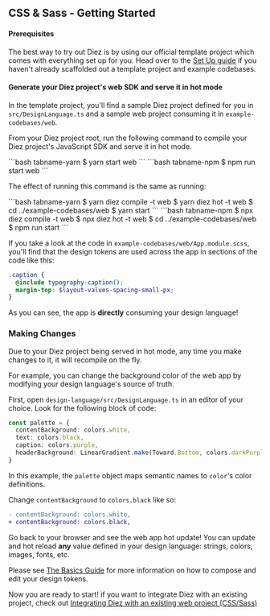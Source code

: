 ## CSS & Sass - Getting Started

#### Prerequisites

The best way to try out Diez is by using our official template project which comes with everything set up for you. Head over to the [Set Up guide](/getting-started#set-up) if you haven't already scaffolded out a template project and example codebases.

#### Generate your Diez project's web SDK and serve it in hot mode

In the template project, you'll find a sample Diez project defined for you in `src/DesignLanguage.ts` and a sample web project consuming it in `example-codebases/web`.

From your Diez project root, run the following command to compile your Diez project's JavaScript SDK and serve it in hot mode.

<CodeTabs>
```bash tabname-yarn
$ yarn start web
```
```bash tabname-npm
$ npm run start web
```
</CodeTabs>

The effect of running this command is the same as running:

<CodeTabs>
```bash tabname-yarn
$ yarn diez compile -t web
$ yarn diez hot -t web
$ cd ../example-codebases/web
$ yarn start
```
```bash tabname-npm
$ npx diez compile -t web
$ npx diez hot -t web
$ cd ../example-codebases/web
$ npm run start
```
</CodeTabs>

If you take a look at the code in `example-codebases/web/App.module.scss`, you'll find that the design tokens are used across the app in sections of the code like this:

```scss
.caption {
  @include typography-caption();
  margin-top: $layout-values-spacing-small-px;
}
```

As you can see, the app is **directly** consuming your design language!

### Making Changes

Due to your Diez project being served in hot mode, any time you make changes to it, it will recompile on the fly.

For example, you can change the background color of the web app by modifying your design language's source of truth.

First, open `design-language/src/DesignLanguage.ts` in an editor of your choice. Look for the following block of code:

```typescript
const palette = {
  contentBackground: colors.white,
  text: colors.black,
  caption: colors.purple,
  headerBackground: LinearGradient.make(Toward.Bottom, colors.darkPurple, colors.black),
}
```

In this example, the `palette` object maps semantic names to `color`'s color definitions.

Change `contentBackground` to `colors.black` like so:

```Diff
- contentBackground: colors.white,
+ contentBackground: colors.black,
```

Go back to your browser and see the web app hot update! You can update and hot reload **any** value defined in your design language: strings, colors, images, fonts, etc.

Please see [The Basics Guide](/getting-started/the-basics/) for more information on how to compose and edit your design tokens.


Now you are ready to start! if you want to integrate Diez with an existing project, check out [Integrating Diez with an existing web project (CSS/Sass)](/existing-project-integration/css-sass/)
